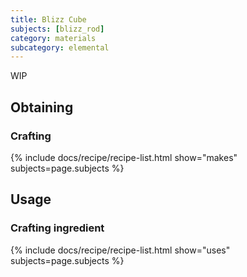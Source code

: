 ```yaml
---
title: Blizz Cube
subjects: [blizz_rod]
category: materials
subcategory: elemental
---
```


WIP

Obtaining
---------

### Crafting
{% include docs/recipe/recipe-list.html show="makes" subjects=page.subjects %}

Usage
-----

### Crafting ingredient
{% include docs/recipe/recipe-list.html show="uses" subjects=page.subjects %}